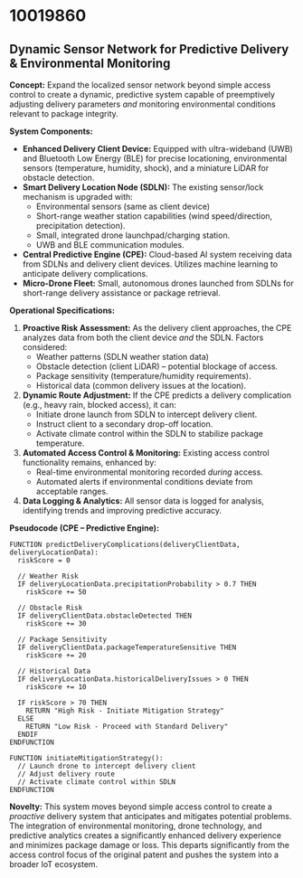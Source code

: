 # 10019860

## Dynamic Sensor Network for Predictive Delivery & Environmental Monitoring

**Concept:** Expand the localized sensor network beyond simple access control to create a dynamic, predictive system capable of preemptively adjusting delivery parameters *and* monitoring environmental conditions relevant to package integrity.

**System Components:**

*   **Enhanced Delivery Client Device:** Equipped with ultra-wideband (UWB) and Bluetooth Low Energy (BLE) for precise locationing, environmental sensors (temperature, humidity, shock), and a miniature LiDAR for obstacle detection.
*   **Smart Delivery Location Node (SDLN):** The existing sensor/lock mechanism is upgraded with:
    *   Environmental sensors (same as client device)
    *   Short-range weather station capabilities (wind speed/direction, precipitation detection).
    *   Small, integrated drone launchpad/charging station.
    *   UWB and BLE communication modules.
*   **Central Predictive Engine (CPE):** Cloud-based AI system receiving data from SDLNs and delivery client devices.  Utilizes machine learning to anticipate delivery complications.
*   **Micro-Drone Fleet:** Small, autonomous drones launched from SDLNs for short-range delivery assistance or package retrieval.

**Operational Specifications:**

1.  **Proactive Risk Assessment:**  As the delivery client approaches, the CPE analyzes data from both the client device *and* the SDLN.  Factors considered:
    *   Weather patterns (SDLN weather station data)
    *   Obstacle detection (client LiDAR) – potential blockage of access.
    *   Package sensitivity (temperature/humidity requirements).
    *   Historical data (common delivery issues at the location).
2.  **Dynamic Route Adjustment:**  If the CPE predicts a delivery complication (e.g., heavy rain, blocked access), it can:
    *   Initiate drone launch from SDLN to intercept delivery client.
    *   Instruct client to a secondary drop-off location.
    *   Activate climate control within the SDLN to stabilize package temperature.
3.  **Automated Access Control & Monitoring:**  Existing access control functionality remains, enhanced by:
    *   Real-time environmental monitoring recorded *during* access.
    *   Automated alerts if environmental conditions deviate from acceptable ranges.
4.  **Data Logging & Analytics:**  All sensor data is logged for analysis, identifying trends and improving predictive accuracy.

**Pseudocode (CPE – Predictive Engine):**

```
FUNCTION predictDeliveryComplications(deliveryClientData, deliveryLocationData):
  riskScore = 0

  // Weather Risk
  IF deliveryLocationData.precipitationProbability > 0.7 THEN
    riskScore += 50

  // Obstacle Risk
  IF deliveryClientData.obstacleDetected THEN
    riskScore += 30

  // Package Sensitivity
  IF deliveryClientData.packageTemperatureSensitive THEN
    riskScore += 20

  // Historical Data
  IF deliveryLocationData.historicalDeliveryIssues > 0 THEN
    riskScore += 10

  IF riskScore > 70 THEN
    RETURN "High Risk - Initiate Mitigation Strategy"
  ELSE
    RETURN "Low Risk - Proceed with Standard Delivery"
  ENDIF
ENDFUNCTION

FUNCTION initiateMitigationStrategy():
  // Launch drone to intercept delivery client
  // Adjust delivery route
  // Activate climate control within SDLN
ENDFUNCTION
```

**Novelty:**  This system moves beyond simple access control to create a *proactive* delivery system that anticipates and mitigates potential problems. The integration of environmental monitoring, drone technology, and predictive analytics creates a significantly enhanced delivery experience and minimizes package damage or loss. This departs significantly from the access control focus of the original patent and pushes the system into a broader IoT ecosystem.